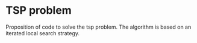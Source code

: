 # TSP problem

Proposition of code to solve the tsp problem. The algorithm is based on an iterated local search strategy.
